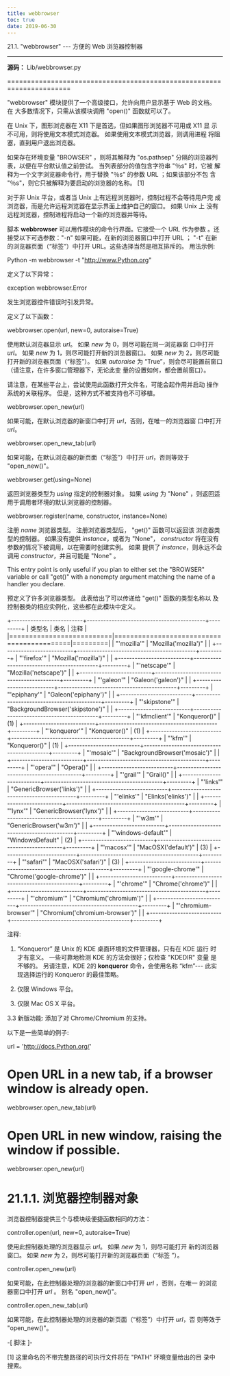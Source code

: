 ```yaml
---
title: webbrowser
toc: true
date: 2019-06-30
---
```

21.1. "webbrowser" --- 方便的 Web 浏览器控制器
********************************************

**源码：** Lib/webbrowser.py

======================================================================

"webbrowser" 模块提供了一个高级接口，允许向用户显示基于 Web 的文档。 在
大多数情况下，只需从该模块调用 "open()" 函数就可以了。

在 Unix 下，图形浏览器在 X11 下是首选，但如果图形浏览器不可用或 X11 显
示不可用，则将使用文本模式浏览器。 如果使用文本模式浏览器，则调用进程
将阻塞，直到用户退出浏览器。

如果存在环境变量 "BROWSER" ，则将其解释为 "os.pathsep" 分隔的浏览器列
表，以便在平台默认值之前尝试。 当列表部分的值包含字符串 "％s" 时，它被
解释为一个文字浏览器命令行，用于替换 "％s" 的参数 URL ；如果该部分不包
含 "％s"，则它只被解释为要启动的浏览器的名称。 [1]

对于非 Unix 平台，或者当 Unix 上有远程浏览器时，控制过程不会等待用户完
成浏览器，而是允许远程浏览器在显示界面上维护自己的窗口。 如果 Unix 上
没有远程浏览器，控制进程将启动一个新的浏览器并等待。

脚本 **webbrowser** 可以用作模块的命令行界面。它接受一个 URL 作为参数
。还接受以下可选参数："-n" 如果可能，在新的浏览器窗口中打开 URL ；
"-t" 在新的浏览器页面（“标签”）中打开 URL。这些选择当然是相互排斥的。
用法示例:

   Python -m webbrowser -t "http://www.Python.org"

定义了以下异常：

exception webbrowser.Error

   发生浏览器控件错误时引发异常。

定义了以下函数：

webbrowser.open(url, new=0, autoraise=True)

   使用默认浏览器显示 *url*。 如果 *new* 为 0，则尽可能在同一浏览器窗
   口中打开 *url*。 如果 *new* 为 1，则尽可能打开新的浏览器窗口。 如果
   *new* 为 2，则尽可能打开新的浏览器页面（“标签”）。 如果 *autoraise*
   为 “True”，则会尽可能置前窗口（请注意，在许多窗口管理器下，无论此变
   量的设置如何，都会置前窗口）。

   请注意，在某些平台上，尝试使用此函数打开文件名，可能会起作用并启动
   操作系统的关联程序。 但是，这种方式不被支持也不可移植。

webbrowser.open_new(url)

   如果可能，在默认浏览器的新窗口中打开 *url*，否则，在唯一的浏览器窗
   口中打开 *url*。

webbrowser.open_new_tab(url)

   如果可能，在默认浏览器的新页面（“标签”）中打开 *url*，否则等效于
   "open_new()"。

webbrowser.get(using=None)

   返回浏览器类型为 *using* 指定的控制器对象。 如果 *using* 为 "None"
   ，则返回适用于调用者环境的默认浏览器的控制器。

webbrowser.register(name, constructor, instance=None)

   注册 *name* 浏览器类型。 注册浏览器类型后， "get()" 函数可以返回该
   浏览器类型的控制器。 如果没有提供 *instance*，或者为 "None"，
   *constructor* 将在没有参数的情况下被调用，以在需要时创建实例。 如果
   提供了 *instance*，则永远不会调用 *constructor*，并且可能是 "None"
   。

   This entry point is only useful if you plan to either set the
   "BROWSER" variable or call "get()" with a nonempty argument
   matching the name of a handler you declare.

预定义了许多浏览器类型。 此表给出了可以传递给 "get()" 函数的类型名称以
及控制器类的相应实例化，这些都在此模块中定义。

+--------------------------+-------------------------------------------+---------+
| 类型名                   | 类名                                      | 注释    |
|==========================|===========================================|=========|
| "'mozilla'"              | "Mozilla('mozilla')"                      |         |
+--------------------------+-------------------------------------------+---------+
| "'firefox'"              | "Mozilla('mozilla')"                      |         |
+--------------------------+-------------------------------------------+---------+
| "'netscape'"             | "Mozilla('netscape')"                     |         |
+--------------------------+-------------------------------------------+---------+
| "'galeon'"               | "Galeon('galeon')"                        |         |
+--------------------------+-------------------------------------------+---------+
| "'epiphany'"             | "Galeon('epiphany')"                      |         |
+--------------------------+-------------------------------------------+---------+
| "'skipstone'"            | "BackgroundBrowser('skipstone')"          |         |
+--------------------------+-------------------------------------------+---------+
| "'kfmclient'"            | "Konqueror()"                             | (1)     |
+--------------------------+-------------------------------------------+---------+
| "'konqueror'"            | "Konqueror()"                             | (1)     |
+--------------------------+-------------------------------------------+---------+
| "'kfm'"                  | "Konqueror()"                             | (1)     |
+--------------------------+-------------------------------------------+---------+
| "'mosaic'"               | "BackgroundBrowser('mosaic')"             |         |
+--------------------------+-------------------------------------------+---------+
| "'opera'"                | "Opera()"                                 |         |
+--------------------------+-------------------------------------------+---------+
| "'grail'"                | "Grail()"                                 |         |
+--------------------------+-------------------------------------------+---------+
| "'links'"                | "GenericBrowser('links')"                 |         |
+--------------------------+-------------------------------------------+---------+
| "'elinks'"               | "Elinks('elinks')"                        |         |
+--------------------------+-------------------------------------------+---------+
| "'lynx'"                 | "GenericBrowser('lynx')"                  |         |
+--------------------------+-------------------------------------------+---------+
| "'w3m'"                  | "GenericBrowser('w3m')"                   |         |
+--------------------------+-------------------------------------------+---------+
| "'windows-default'"      | "WindowsDefault"                          | (2)     |
+--------------------------+-------------------------------------------+---------+
| "'macosx'"               | "MacOSX('default')"                       | (3)     |
+--------------------------+-------------------------------------------+---------+
| "'safari'"               | "MacOSX('safari')"                        | (3)     |
+--------------------------+-------------------------------------------+---------+
| "'google-chrome'"        | "Chrome('google-chrome')"                 |         |
+--------------------------+-------------------------------------------+---------+
| "'chrome'"               | "Chrome('chrome')"                        |         |
+--------------------------+-------------------------------------------+---------+
| "'chromium'"             | "Chromium('chromium')"                    |         |
+--------------------------+-------------------------------------------+---------+
| "'chromium-browser'"     | "Chromium('chromium-browser')"            |         |
+--------------------------+-------------------------------------------+---------+

注释:

1. “Konqueror” 是 Unix 的 KDE 桌面环境的文件管理器，只有在 KDE 运行
   时 才有意义。 一些可靠地检测 KDE 的方法会很好；仅检查 "KDEDIR" 变量
   是 不够的。 另请注意，KDE 2的 **konqueror** 命令，会使用名称
   “kfm”--- 此实现选择运行的 Konqueror 的最佳策略。

2. 仅限 Windows 平台。

3. 仅限 Mac OS X 平台。

3.3 新版功能: 添加了对 Chrome/Chromium 的支持。

以下是一些简单的例子:

   url = 'http://docs.Python.org/'

   # Open URL in a new tab, if a browser window is already open.
   webbrowser.open_new_tab(url)

   # Open URL in new window, raising the window if possible.
   webbrowser.open_new(url)


21.1.1. 浏览器控制器对象
========================

浏览器控制器提供三个与模块级便捷函数相同的方法：

controller.open(url, new=0, autoraise=True)

   使用此控制器处理的浏览器显示 *url*。 如果 *new* 为 1，则尽可能打开
   新的浏览器窗口。 如果 *new* 为 2，则尽可能打开新的浏览器页面（“标签
   ”）。

controller.open_new(url)

   如果可能，在此控制器处理的浏览器的新窗口中打开 *url* ，否则，在唯一
   的浏览器窗口中打开 *url* 。 别名 "open_new()"。

controller.open_new_tab(url)

   如果可能，在此控制器处理的浏览器的新页面（“标签”）中打开 *url*，否
   则等效于 "open_new()"。

-[ 脚注 ]-

[1] 这里命名的不带完整路径的可执行文件将在 "PATH" 环境变量给出的目
    录中 搜索。

